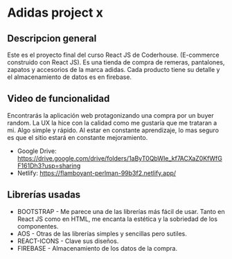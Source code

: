 # Adidas project x
## Descripcion general
Este es el proyecto final del curso React JS de Coderhouse. (E-commerce construido con React JS).
Es una tienda de compra de remeras, pantalones, zapatos y accesorios de la marca adidas. 
Cada producto tiene su detalle y el almacenamiento de datos es en firebase.

## Video de funcionalidad
Encontrarás la aplicación web protagonizando una compra por un buyer random. La UX la hice con la calidad como me gustaría que me trataran a mi. Algo simple y rápido. Al estar en constante aprendizaje, lo mas seguro es que el sitio estará en constante mejoramiento.
- Google Drive: https://drive.google.com/drive/folders/1aByT0QbWIe_kf7ACXaZ0KfWfGF161Dh3?usp=sharing
- Netlify: https://flamboyant-perlman-99b3f2.netlify.app/
## Librerías usadas
- BOOTSTRAP - Me parece una de las librerías más fácil de usar. Tanto en React JS como en HTML, me encanta la estética y la sobriedad de los componentes.
- AOS - Otras de las librerías simples y sencillas pero sutiles.
- REACT-ICONS - Clave sus diseños.
- FIREBASE - Almacenamiento de los datos de la compra.



